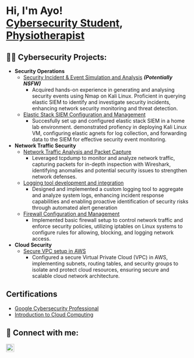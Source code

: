 <h1>Hi, I'm Ayo! <br/><a href="https://www.linkedin.com/in/joshmadakor/">Cybersecurity Student</a>, <a href="https://www.youtube.com/c/joshmadakor">Physiotherapist</a></h1>

<h2>👨‍💻 Cybersecurity Projects:</h2>

- <b>Security Operations</b>
  - [Security Incident & Event Simulation and Analysis](https://github.com/joshmadakor1/4chan-Image-Analysis-Middleware-C964) <b><i>(Potentially NSFW)</b></i>
    - Acquired hands-on experience in generating and analysing security events using Nmap on Kali Linux. Proficient in querying elastic SIEM to identify and investigate security incidents, enhancing network security monitoring and threat detection.
  - [Elastic Stack SIEM Configuration and Management](https://github.com/joshmadakor1/4chan-Image-Analysis-Middleware-C964)
    - Succesfully set up and configured elastic stack SIEM in a home lab environment. demonstrated profiency in deploying Kali Linux VM, configuring elastic agnets for log collection, and forwarding data to the SIEM for effective security event monitoring.
- <b>Network Traffic Security</b>
  - [Network Traffic Analysis and Packet Capture](https://github.com/joshmadakor1/EncrypterPOC)
    -  Leveraged tcpdump to monitor and analyze network traffic, capturing packets for in-depth inspection with Wireshark, identifying anomalies and potential security issues to strengthen network defenses.
  - [Logging tool development and integration](https://github.com/joshmadakor1/DecrypterPOC)
    - Designed and implemented a custom logging tool to aggregate and analyze system logs, enhancing incident response capabilities and enabling proactive identification of security risks through automated alert generation
  - [Firewall Configuration and Management](https://github.com/joshmadakor1/Key-Logger-With-Email)
    - Implemented basic firewall setup to control network traffic and enforce security policies, utilizing iptables on Linux systems to configure rules for allowing, blocking, and logging network access.
- <b>Cloud Security</b>
  - [Secure VPC setup in AWS](https://github.com/joshmadakor1/Package-Delivery-Pathfinding-Algorithm)
    - Configured a secure Virtual Private Cloud (VPC) in AWS, implementing subnets, routing tables, and security groups to isolate and protect cloud resources, ensuring secure and scalable cloud network architecture.

<h2>Certifications</h2>

- [Google Cybersecurity Professional](https://www.youtube.com/watch?v=a83ASGn_V_s)
- [Introduction to Cloud Computing](https://www.youtube.com/watch?v=a83ASGn_V_s)


<h2> 🤳 Connect with me:</h2>

[<img align="left" alt="AyotundeJinadu | LinkedIn" width="22px" src="https://cdn.jsdelivr.net/npm/simple-icons@v3/icons/linkedin.svg" />][linkedin]


[linkedin]: https://www.linkedin.com/in/ayotunde-jinadu-4285a4191/

<!--
**joshmadakor1/joshmadakor1** is a ✨ _special_ ✨ repository because its `README.md` (this file) appears on your GitHub profile.

Here are some ideas to get you started:

- 🔭 I’m currently working on ...
- 🌱 I’m currently learning ...
- 👯 I’m looking to collaborate on ...
- 🤔 I’m looking for help with ...
- 💬 Ask me about ...
- 📫 How to reach me: ...
- 😄 Pronouns: ...
- ⚡ Fun fact: ...
-->
